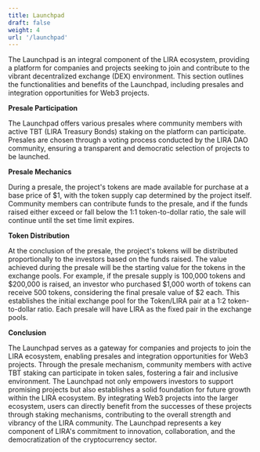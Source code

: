 ```yaml
---
title: Launchpad
draft: false
weight: 4
url: '/launchpad'
---
```


The Launchpad is an integral component of the LIRA
ecosystem, providing a platform for companies and projects seeking to
join and contribute to the vibrant decentralized exchange (DEX)
environment. This section outlines the functionalities and benefits of
the Launchpad, including presales and integration opportunities for
Web3 projects.

**Presale Participation**

The Launchpad offers various presales where
community members with active TBT (LIRA Treasury Bonds) staking on the
platform can participate. Presales are chosen through a voting process
conducted by the LIRA DAO community, ensuring a transparent and
democratic selection of projects to be launched.

**Presale Mechanics**

During a presale, the project's tokens are
made available for purchase at a base price of $1, with the token
supply cap determined by the project itself. Community members can
contribute funds to the presale, and if the funds raised either exceed
or fall below the 1:1 token-to-dollar ratio, the sale will continue
until the set time limit expires.

**Token Distribution**

At the conclusion of the presale, the
project's tokens will be distributed proportionally to the investors
based on the funds raised. The value achieved during the presale will
be the starting value for the tokens in the exchange pools. For
example, if the presale supply is 100,000 tokens and $200,000 is
raised, an investor who purchased $1,000 worth of tokens can receive
500 tokens, considering the final presale value of $2 each. This
establishes the initial exchange pool for the Token/LIRA pair at a 1:2
token-to-dollar ratio. Each presale will have LIRA as the fixed pair
in the exchange pools.

**Conclusion**

The Launchpad serves as a gateway for companies and
projects to join the LIRA ecosystem, enabling presales and integration
opportunities for Web3 projects. Through the presale mechanism,
community members with active TBT staking can participate in token
sales, fostering a fair and inclusive environment. The Launchpad not
only empowers investors to support promising projects but also
establishes a solid foundation for future growth within the LIRA
ecosystem. By integrating Web3 projects into the larger ecosystem,
users can directly benefit from the successes of these projects
through staking mechanisms, contributing to the overall strength and
vibrancy of the LIRA community. The Launchpad represents a key
component of LIRA's commitment to innovation, collaboration, and the
democratization of the cryptocurrency sector.



